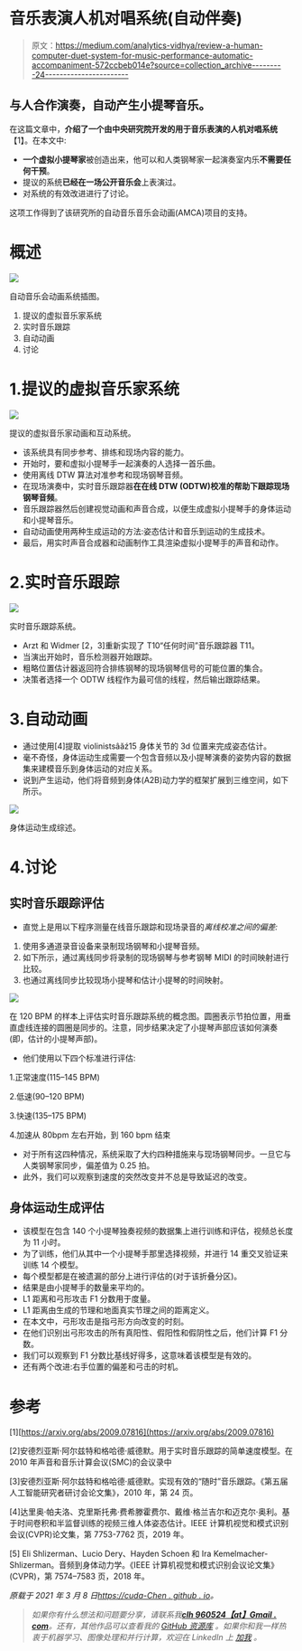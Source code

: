 # 音乐表演人机对唱系统(自动伴奏)

> 原文：<https://medium.com/analytics-vidhya/review-a-human-computer-duet-system-for-music-performance-automatic-accompaniment-572ccbeb014e?source=collection_archive---------24----------------------->

## 与人合作演奏，自动产生小提琴音乐。

在这篇文章中，**介绍了一个由中央研究院开发的用于音乐表演的人机对唱系统**【1】。在本文中:

*   **一个虚拟小提琴家**被创造出来，他可以和人类钢琴家一起演奏室内乐**不需要任何干预**。
*   提议的系统**已经在一场公开音乐会**上表演过。
*   对系统的有效改进进行了讨论。

这项工作得到了该研究所的自动音乐音乐会动画(AMCA)项目的支持。

# 概述

![](img/f6f2c2ca128698bcda8d991e1a4e9dda.png)

自动音乐会动画系统插图。

1.  提议的虚拟音乐家系统
2.  实时音乐跟踪
3.  自动动画
4.  讨论

# 1.提议的虚拟音乐家系统

![](img/4ca26653678456dd7bb4429856991f9b.png)

提议的虚拟音乐家动画和互动系统。

*   该系统具有同步参考、排练和现场内容的能力。
*   开始时，要和虚拟小提琴手一起演奏的人选择一首乐曲。
*   使用离线 DTW 算法对准参考和现场钢琴音频。
*   在现场演奏中，实时音乐跟踪器**在在线 DTW (ODTW)校准的帮助下跟踪现场钢琴音频**。
*   音乐跟踪器然后创建视觉动画和声音合成，以便生成虚拟小提琴手的身体运动和小提琴音乐。
*   自动动画使用两种生成运动的方法:姿态估计和音乐到运动的生成技术。
*   最后，用实时声音合成器和动画制作工具渲染虚拟小提琴手的声音和动作。

# 2.实时音乐跟踪

![](img/b63ad2420cecfd89286b85222f8a988c.png)

实时音乐跟踪系统。

*   Arzt 和 Widmer [2，3]重新实现了 T10“任何时间”音乐跟踪器 T11。
*   当演出开始时，音乐检测器开始跟踪。
*   粗略位置估计器返回符合排练钢琴的现场钢琴信号的可能位置的集合。
*   决策者选择一个 ODTW 线程作为最可信的线程，然后输出跟踪结果。

# 3.自动动画

*   通过使用[4]提取 violinistsâăź15 身体关节的 3d 位置来完成姿态估计。
*   毫不奇怪，身体运动生成需要一个包含音频以及小提琴演奏的姿势内容的数据集来建模音乐到身体运动的对应关系。
*   说到产生运动，他们将音频到身体(A2B)动力学的框架扩展到三维空间，如下所示。

![](img/427237743e04c6ac127022feaf3033ee.png)

身体运动生成综述。

# 4.讨论

## 实时音乐跟踪评估

*   直觉上是用以下程序测量在线音乐跟踪和现场录音的*离线校准之间的偏差:*

1.  使用多通道录音设备来录制现场钢琴和小提琴音频。
2.  如下所示，通过离线同步将录制的现场钢琴与参考钢琴 MIDI 的时间映射进行比较。
3.  也通过离线同步比较现场小提琴和估计小提琴的时间映射。

![](img/f487bf21826720dd44f3870ffdc5b9f5.png)

在 120 BPM 的样本上评估实时音乐跟踪系统的概念图。圆圈表示节拍位置，用垂直虚线连接的圆圈是同步的。注意，同步结果决定了小提琴声部应该如何演奏(即，估计的小提琴声部)。

*   他们使用以下四个标准进行评估:

1.正常速度(115–145 BPM)

2.低速(90–120 BPM)

3.快速(135–175 BPM)

4.加速从 80bpm 左右开始，到 160 bpm 结束

*   对于所有这四种情况，系统采取了大约四种措施来与现场钢琴同步。一旦它与人类钢琴家同步，偏差值为 0.25 拍。
*   此外，我们可以观察到速度的突然改变并不总是导致延迟的改变。

## 身体运动生成评估

*   该模型在包含 140 个小提琴独奏视频的数据集上进行训练和评估，视频总长度为 11 小时。
*   为了训练，他们从其中一个小提琴手那里选择视频，并进行 14 重交叉验证来训练 14 个模型。
*   每个模型都是在被遗漏的部分上进行评估的(对于该折叠分区)。
*   结果是由小提琴手的数量来平均的。
*   L1 距离和弓形攻击 F1 分数用于度量。
*   L1 距离由生成的节理和地面真实节理之间的距离定义。
*   在本文中，弓形攻击是指弓形方向改变的时刻。
*   在他们识别出弓形攻击的所有真阳性、假阳性和假阴性之后，他们计算 F1 分数。
*   我们可以观察到 F1 分数比基线好得多，这意味着该模型是有效的。
*   还有两个改进:右手位置的偏差和弓击的时机。

# 参考

[1][https://arxiv.org/abs/2009.07816](https://arxiv.org/abs/2009.07816)

[2]安德烈亚斯·阿尔兹特和格哈德·威德默。用于实时音乐跟踪的简单速度模型。在 2010 年声音和音乐计算会议(SMC)的会议录中

[3]安德烈亚斯·阿尔兹特和格哈德·威德默。实现有效的“随时”音乐跟踪。《第五届人工智能研究者研讨会论文集》，2010 年，第 24 页。

[4]达里奥·帕夫洛、克里斯托弗·费希滕霍费尔、戴维·格兰吉尔和迈克尔·奥利。基于时间卷积和半监督训练的视频三维人体姿态估计。IEEE 计算机视觉和模式识别会议(CVPR)论文集，第 7753-7762 页，2019 年。

[5] Eli Shlizerman、Lucio Dery、Hayden Schoen 和 Ira Kemelmacher-Shlizerman。音频到身体动力学。《IEEE 计算机视觉和模式识别会议论文集》(CVPR)，第 7574–7583 页，2018 年。

*原载于 2021 年 3 月 8 日*[*https://cuda-Chen . github . io*](https://cuda-chen.github.io/paper%20review/2021/03/08/review-a-human-computer-duet-system-for-music-performance.html)*。*

> *如果你有什么想法和问题要分享，请联系我*[***clh 960524【at】Gmail . com***](http://clh960524@gmail.com/)*。还有，其他作品可以查看我的* [*GitHub 资源库*](https://github.com/Cuda-Chen) *。如果你和我一样热衷于机器学习、图像处理和并行计算，欢迎在 LinkedIn 上* [*加我*](https://www.linkedin.com/in/lu-hsuan-chen-78071b171/) *。*